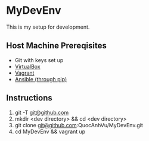 # MyDevEnv
This is my setup for development.

## Host Machine Prereqisites
* Git with keys set up
* [VirtualBox](https://www.virtualbox.org/wiki/Downloads)
* [Vagrant](https://www.vagrantup.com/downloads.html)
* [Ansible (through pip)](https://docs.ansible.com/ansible/intro_installation.html#latest-releases-via-pip)

## Instructions
1. git -T git@github.com
2. mkdir \<dev directory\> && cd \<dev directory\>
3. git clone git@github.com:QuocAnhVu/MyDevEnv.git 
4. cd MyDevEnv && vagrant up